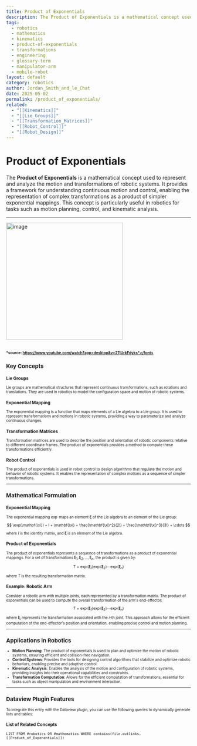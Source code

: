```yaml
---
title: Product of Exponentials
description: The Product of Exponentials is a mathematical concept used to represent and analyze the motion and transformations of robotic systems, providing a framework for understanding continuous motion and control.
tags:
  - robotics
  - mathematics
  - kinematics
  - product-of-exponentials
  - transformations
  - engineering
  - glossary-term
  - manipulator-arm
  - mobile-robot
layout: default
category: robotics
author: Jordan_Smith_and_le_Chat
date: 2025-05-02
permalink: /product_of_exponentials/
related:
  - "[[Kinematics]]"
  - "[[Lie_Groups]]"
  - "[[Transformation_Matrices]]"
  - "[[Robot_Control]]"
  - "[[Robot_Design]]"
---
```


# Product of Exponentials

The **Product of Exponentials** is a mathematical concept used to represent and analyze the motion and transformations of robotic systems. It provides a framework for understanding continuous motion and control, enabling the representation of complex transformations as a product of simpler exponential mappings. This concept is particularly useful in robotics for tasks such as motion planning, control, and kinematic analysis.

---
<img width="318" alt="image" src="https://github.com/user-attachments/assets/d7c17d0a-ddfe-4f00-9b42-3d3d048387e1" />

<font size=1>*source: https://www.youtube.com/watch?app=desktop&v=27jUrkFdyks*</font>
---

## Key Concepts

### Lie Groups

Lie groups are mathematical structures that represent continuous transformations, such as rotations and translations. They are used in robotics to model the configuration space and motion of robotic systems.

### Exponential Mapping

The exponential mapping is a function that maps elements of a Lie algebra to a Lie group. It is used to represent transformations and motions in robotic systems, providing a way to parameterize and analyze continuous changes.

### Transformation Matrices

Transformation matrices are used to describe the position and orientation of robotic components relative to different coordinate frames. The product of exponentials provides a method to compute these transformations efficiently.

### Robot Control

The product of exponentials is used in robot control to design algorithms that regulate the motion and behavior of robotic systems. It enables the representation of complex motions as a sequence of simpler transformations.

---

## Mathematical Formulation

### Exponential Mapping

The exponential mapping $\exp$ maps an element $\mathbf{\xi}$ of the Lie algebra to an element of the Lie group:

$$
\exp(\mathbf{\xi}) = I + \mathbf{\xi} + \frac{\mathbf{\xi}^2}{2!} + \frac{\mathbf{\xi}^3}{3!} + \cdots
$$

where $I$ is the identity matrix, and $\mathbf{\xi}$ is an element of the Lie algebra.

### Product of Exponentials

The product of exponentials represents a sequence of transformations as a product of exponential mappings. For a set of transformations $\mathbf{\xi}_1, \mathbf{\xi}_2, \ldots, \mathbf{\xi}_n$, the product is given by:

$$
T = \exp(\mathbf{\xi}_1) \exp(\mathbf{\xi}_2) \cdots \exp(\mathbf{\xi}_n)
$$

where $T$ is the resulting transformation matrix.

### Example: Robotic Arm

Consider a robotic arm with multiple joints, each represented by a transformation matrix. The product of exponentials can be used to compute the overall transformation of the arm's end-effector:

$$
T = \exp(\mathbf{\xi}_1) \exp(\mathbf{\xi}_2) \cdots \exp(\mathbf{\xi}_n)
$$

where $\mathbf{\xi}_i$ represents the transformation associated with the $i$-th joint. This approach allows for the efficient computation of the end-effector's position and orientation, enabling precise control and motion planning.

---

## Applications in Robotics

- **Motion Planning**: The product of exponentials is used to plan and optimize the motion of robotic systems, ensuring efficient and collision-free navigation.
- **Control Systems**: Provides the tools for designing control algorithms that stabilize and optimize robotic behaviors, enabling precise and adaptive control.
- **Kinematic Analysis**: Enables the analysis of the motion and configuration of robotic systems, providing insights into their operational capabilities and constraints.
- **Transformation Computation**: Allows for the efficient computation of transformations, essential for tasks such as object manipulation and environment interaction.

---

## Dataview Plugin Features

To integrate this entry with the Dataview plugin, you can use the following queries to dynamically generate lists and tables:

### List of Related Concepts

```dataview
LIST FROM #robotics OR #mathematics WHERE contains(file.outlinks, [[Product_of_Exponentials]])
